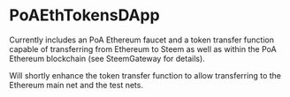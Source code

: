 # PoAEthTokensDApp
Currently includes an PoA Ethereum faucet and a token transfer function capable of transferring from Ethereum to Steem as well as within the PoA Ethereum blockchain (see SteemGateway for details).

Will shortly enhance the token transfer function to allow transferring to the Ethereum main net and the test nets.
